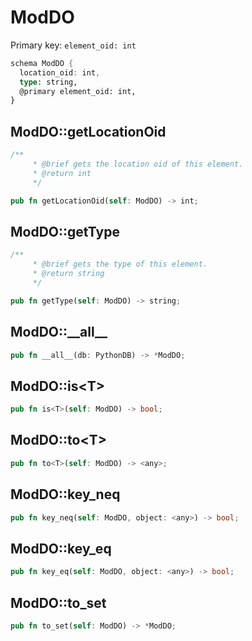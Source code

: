 # ModDO

Primary key: `element_oid: int`

```rust
schema ModDO {
  location_oid: int,
  type: string,
  @primary element_oid: int,
}
```
## ModDO::getLocationOid

```rust
/**
     * @brief gets the location oid of this element.
     * @return int
     */
```
```rust
pub fn getLocationOid(self: ModDO) -> int;
```
## ModDO::getType

```rust
/**
     * @brief gets the type of this element.
     * @return string
     */
```
```rust
pub fn getType(self: ModDO) -> string;
```
## ModDO::\_\_all\_\_

```rust
pub fn __all__(db: PythonDB) -> *ModDO;
```
## ModDO::is\<T\>

```rust
pub fn is<T>(self: ModDO) -> bool;
```
## ModDO::to\<T\>

```rust
pub fn to<T>(self: ModDO) -> <any>;
```
## ModDO::key\_neq

```rust
pub fn key_neq(self: ModDO, object: <any>) -> bool;
```
## ModDO::key\_eq

```rust
pub fn key_eq(self: ModDO, object: <any>) -> bool;
```
## ModDO::to\_set

```rust
pub fn to_set(self: ModDO) -> *ModDO;
```
